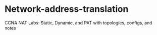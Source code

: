 # Network-address-translation
CCNA NAT Labs: Static, Dynamic, and PAT with topologies, configs, and notes
